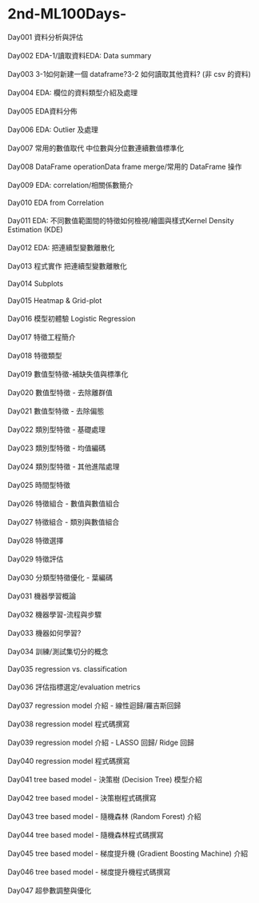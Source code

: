 # 2nd-ML100Days-
Day001	資料分析與評估					
</br>	Day002	EDA-1/讀取資料EDA: Data summary					
</br>	Day003	3-1如何新建一個 dataframe?3-2 如何讀取其他資料? (非 csv 的資料)					
</br>	Day004	EDA: 欄位的資料類型介紹及處理					
</br>	Day005	EDA資料分佈					
</br>	Day006	EDA: Outlier 及處理					
</br>	Day007	常用的數值取代	中位數與分位數連續數值標準化				
</br>	Day008	DataFrame operationData frame merge/常用的 DataFrame 操作					
</br>	Day009	EDA: correlation/相關係數簡介					
</br>	Day010	EDA from Correlation					
</br>	Day011	EDA: 不同數值範圍間的特徵如何檢視/繪圖與樣式Kernel Density Estimation (KDE)					
</br>	Day012	EDA: 把連續型變數離散化					
</br>	Day013	程式實作 把連續型變數離散化					
</br>	Day014	Subplots					
</br>	Day015	Heatmap & Grid-plot					
</br>	Day016	模型初體驗 Logistic Regression					
</br>	Day017	特徵工程簡介					
</br>	Day018	特徵類型					
</br>	Day019	數值型特徵-補缺失值與標準化					
</br>	Day020	數值型特徵 - 去除離群值					
</br>	Day021	數值型特徵 - 去除偏態					
</br>	Day022	類別型特徵 - 基礎處理					
</br>	Day023	類別型特徵 - 均值編碼					
</br>	Day024	類別型特徵 - 其他進階處理					
</br>	Day025	時間型特徵					
</br>	Day026	特徵組合 - 數值與數值組合					
</br>	Day027	特徵組合 - 類別與數值組合					
</br>	Day028	特徵選擇					
</br>	Day029	特徵評估					
</br>	Day030	分類型特徵優化 - 葉編碼					
</br>	Day031	機器學習概論					
</br>	Day032	機器學習-流程與步驟					
</br>	Day033	機器如何學習?					
</br>	Day034	訓練/測試集切分的概念					
</br>	Day035	regression vs. classification					
</br>	Day036	評估指標選定/evaluation metrics					
</br>	Day037	regression model 介紹 - 線性迴歸/羅吉斯回歸					
</br>	Day038	regression model 程式碼撰寫					
</br>	Day039	regression model 介紹 - LASSO 回歸/ Ridge 回歸					
</br>	Day040	regression model 程式碼撰寫					
</br>	Day041	tree based model - 決策樹 (Decision Tree) 模型介紹					
</br>	Day042	tree based model - 決策樹程式碼撰寫					
</br>	Day043	tree based model - 隨機森林 (Random Forest) 介紹					
</br>	Day044	tree based model - 隨機森林程式碼撰寫					
</br>	Day045	tree based model - 梯度提升機 (Gradient Boosting Machine) 介紹					
</br>	Day046	tree based model - 梯度提升機程式碼撰寫					
</br>	Day047	超參數調整與優化					
